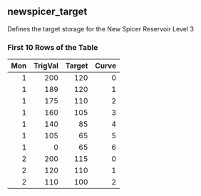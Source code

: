 ## newspicer_target
Defines the target storage for the New Spicer Reservoir Level 3

### First 10 Rows of the Table
|   Mon |   TrigVal |   Target |   Curve |
|------:|----------:|---------:|--------:|
|     1 |       200 |      120 |       0 |
|     1 |       189 |      120 |       1 |
|     1 |       175 |      110 |       2 |
|     1 |       160 |      105 |       3 |
|     1 |       140 |       85 |       4 |
|     1 |       105 |       65 |       5 |
|     1 |         0 |       65 |       6 |
|     2 |       200 |      115 |       0 |
|     2 |       120 |      110 |       1 |
|     2 |       110 |      100 |       2 |